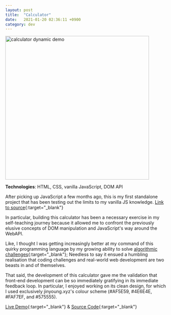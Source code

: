 ```yaml
---
layout: post
title:  "Calculator"
date:   2021-01-20 02:36:11 +0900
category: dev
---
```

<a href="https://jinyoungch0i.github.io/Calculator/">
    <img src="{{site.base_url}}/dev/assets/images/calc.gif" alt='calculator dynamic demo' height="450">
</a>

**Technologies**: HTML, CSS, vanilla JavaScript, DOM API

After picking up JavaScript a few months ago, this is my first standalone project that has been testing out the limits to my vanilla JS knowledge. [Link to source](https://github.com/jinyoungch0i/Calculator){:target="_blank"}

In particular, building this calculator has been a necessary exercise in my self-teaching journey because it allowed me to confront the previously elusive concepts of DOM manipulation and JavaScript's way around the WebAPI. 

Like, I thought I was getting increasingly better at my command of this quirky programming language by my growing ability to solve [algorithmic challenges](https://github.com/jinyoungch0i/codeWars/tree/master/8%20kyu){:target="_blank"}; Needless to say it ensued a humbling realisation that coding challenges and real-world web development are two beasts in and of themselves. 

That said, the development of this calculator gave me the validation that front-end development can be so immediately gratifying in its immediate feedback loop. In particular, I enjoyed working on its clean design, for which I used exclusively jinyoung.xyz's colour scheme (#AF5E59, #4E6E4E, #FAF7EF, and #575555). 

[Live Demo](https://jinyoungch0i.github.io/Calculator/){:target="_blank"} & [Source Code](https://github.com/jinyoungch0i/Calculator){:target="_blank"}
